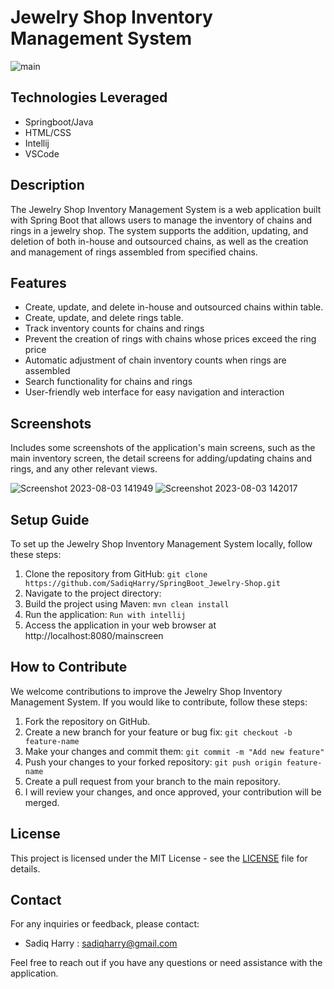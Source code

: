 # Jewelry Shop Inventory Management System

![main](https://github.com/SadiqHarry/SpringBoot_Jewerly_Shop/assets/116308353/4bc40c1c-d5ab-4901-9851-4387b094d73d)

## Technologies Leveraged
- Springboot/Java
- HTML/CSS
- Intellij
- VSCode

## Description

The Jewelry Shop Inventory Management System is a web application built with Spring Boot that allows users to manage the inventory of chains and rings in a jewelry shop. The system supports the addition, updating, and deletion of both in-house and outsourced chains, as well as the creation and management of rings assembled from specified chains.

## Features

- Create, update, and delete in-house and outsourced chains within table.
- Create, update, and delete rings table.
- Track inventory counts for chains and rings
- Prevent the creation of rings with chains whose prices exceed the ring price
- Automatic adjustment of chain inventory counts when rings are assembled
- Search functionality for chains and rings
- User-friendly web interface for easy navigation and interaction

## Screenshots

Includes some screenshots of the application's main screens, such as the main inventory screen, the detail screens for adding/updating chains and rings, and any other relevant views.

![Screenshot 2023-08-03 141949](https://github.com/SadiqHarry/SpringBoot_Jewerly_Shop/assets/116308353/f2e77a26-a147-4f1a-a993-1b26362f8018)
![Screenshot 2023-08-03 142017](https://github.com/SadiqHarry/SpringBoot_Jewerly_Shop/assets/116308353/2357d190-bf1f-45c9-bd3c-aaa2b4c64353)



## Setup Guide

To set up the Jewelry Shop Inventory Management System locally, follow these steps:

1. Clone the repository from GitHub: `git clone https://github.com/SadiqHarry/SpringBoot_Jewelry-Shop.git`
2. Navigate to the project directory: 
3. Build the project using Maven: `mvn clean install`
4. Run the application: `Run with intellij`
5. Access the application in your web browser at http://localhost:8080/mainscreen

## How to Contribute

We welcome contributions to improve the Jewelry Shop Inventory Management System. If you would like to contribute, follow these steps:

1. Fork the repository on GitHub.
2. Create a new branch for your feature or bug fix: `git checkout -b feature-name`
3. Make your changes and commit them: `git commit -m "Add new feature"`
4. Push your changes to your forked repository: `git push origin feature-name`
5. Create a pull request from your branch to the main repository.
6. I will review your changes, and once approved, your contribution will be merged.

## License

This project is licensed under the MIT License - see the [LICENSE](LICENSE) file for details.

## Contact

For any inquiries or feedback, please contact:

- Sadiq Harry : sadiqharry@gmail.com

Feel free to reach out if you have any questions or need assistance with the application.
